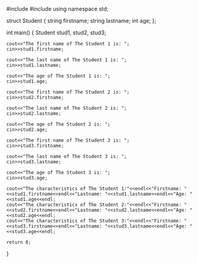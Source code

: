 #include<iostream>
#include<string>
using namespace std;

struct Student
{
    string firstname;
    string lastname;
    int age;
};

int main()
{
    Student stud1, stud2, stud3;
    
    cout<<"The first name of The Student 1 is: ";
    cin>>stud1.firstname;
    
    cout<<"The last name of The Student 1 is: ";
    cin>>stud1.lastname;
    
    cout<<"The age of The Student 1 is: ";
    cin>>stud1.age;
    
    cout<<"The first name of The Student 2 is: ";
    cin>>stud2.firstname;
    
    cout<<"The last name of The Student 2 is: ";
    cin>>stud2.lastname;
    
    cout<<"The age of The Student 2 is: ";
    cin>>stud2.age;
    
    cout<<"The first name of The Student 3 is: ";
    cin>>stud3.firstname;
    
    cout<<"The last name of The Student 3 is: ";
    cin>>stud3.lastname;
    
    cout<<"The age of The Student 3 is: ";
    cin>>stud3.age;
    
    cout<<"The characteristics of The Student 1:"<<endl<<"Firstname: "<<stud1.firstname<<endl<<"Lastname: "<<stud1.lastname<<endl<<"Age: "<<stud1.age<<endl;
    cout<<"The characteristics of The Student 2:"<<endl<<"Firstname: "<<stud2.firstname<<endl<<"Lastname: "<<stud2.lastname<<endl<<"Age: "<<stud2.age<<endl;
    cout<<"The characteristics of The Student 3:"<<endl<<"Firstname: "<<stud3.firstname<<endl<<"Lastname: "<<stud3.lastname<<endl<<"Age: "<<stud3.age<<endl;
    
    return 0;
}

